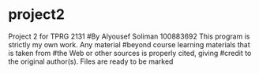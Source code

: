 # project2
Project 2 for TPRG 2131 #By Alyousef Soliman 100883692 
This program is strictly my own work. Any material #beyond course learning materials that is taken from #the Web or other sources is properly cited, giving #credit to the original author(s). 
Files are ready to be marked
